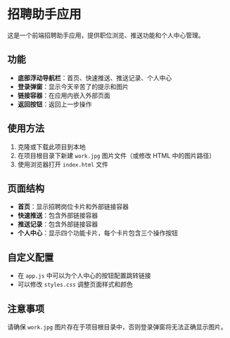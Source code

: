 # 招聘助手应用

这是一个前端招聘助手应用，提供职位浏览、推送功能和个人中心管理。

## 功能

- **底部浮动导航栏**：首页、快速推送、推送记录、个人中心
- **登录弹窗**：显示今天辛苦了的提示和图片
- **链接容器**：在应用内嵌入外部页面
- **返回按钮**：返回上一步操作

## 使用方法

1. 克隆或下载此项目到本地
2. 在项目根目录下新建 `work.jpg` 图片文件（或修改 HTML 中的图片路径）
3. 使用浏览器打开 `index.html` 文件

## 页面结构

- **首页**：显示招聘岗位卡片和外部链接容器
- **快速推送**：包含外部链接容器
- **推送记录**：包含外部链接容器
- **个人中心**：显示四个功能卡片，每个卡片包含三个操作按钮

## 自定义配置

- 在 `app.js` 中可以为个人中心的按钮配置跳转链接
- 可以修改 `styles.css` 调整页面样式和颜色

## 注意事项

请确保 `work.jpg` 图片存在于项目根目录中，否则登录弹窗将无法正确显示图片。 
